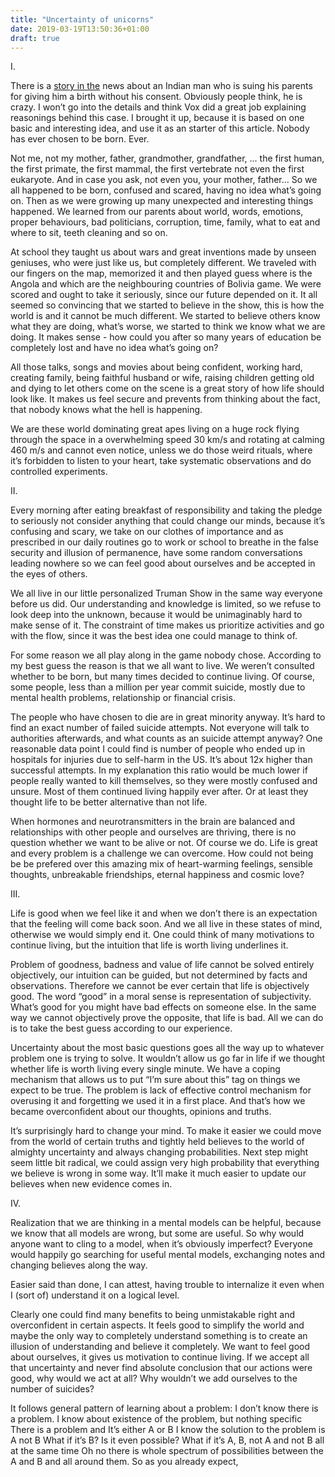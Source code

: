 ```yaml
---
title: "Uncertainty of unicorns"
date: 2019-03-19T13:50:36+01:00
draft: true
---
```


I.

There is a [story in the](https://www.vox.com/future-perfect/2019/2/7/18215586/india-man-suing-parents-giving-birth-antinatalism-raphael-samuel) news about an Indian man who is suing his parents for giving him a birth without his consent. Obviously people think, he is crazy. I won’t go into the details and think Vox did a great job explaining reasonings behind this case. I brought it up, because it is based on one basic and interesting idea, and use it as an starter of this article. Nobody has ever chosen to be born. Ever. 

Not me, not my mother, father, grandmother, grandfather, ... the first human, the first primate, the first mammal, the first vertebrate not even the first eukaryote. And in case you ask, not even you, your mother, father... So we all happened to be born, confused and scared, having no idea what’s going on. Then as we were growing up many unexpected and interesting things happened. We learned from our parents about world, words, emotions, proper behaviours, bad politicians, corruption, time, family, what to eat and where to sit, teeth cleaning and so on.

At school they taught us about wars and great inventions made by unseen geniuses, who were just like us, but completely different. We traveled with our fingers on the map, memorized it and then played guess where is the Angola and which are the neighbouring countries of Bolivia game. We were scored and ought to take it seriously, since our future depended on it. It all seemed so convincing that we started to believe in the show, this is how the world is and it cannot be much different. We started to believe others know what they are doing, what’s worse, we started to think we know what we are doing. It makes sense - how could you after so many years of education be completely lost and have no idea what’s going on?

All those talks, songs and movies about being confident, working hard, creating family, being faithful husband or wife, raising children getting old and dying to let others come on the scene is a great story of how life should look like. It makes us feel secure and prevents from thinking about the fact, that nobody knows what the hell is happening. 

We are these world dominating great apes living on a huge rock flying through the space in a overwhelming speed 30 km/s and rotating at calming 460 m/s and cannot even notice, unless we do those weird rituals, where it’s forbidden to listen to your heart, take systematic observations and do controlled experiments. 

II.

Every morning after eating breakfast of responsibility and taking the pledge to seriously not consider anything that could change our minds, because it’s confusing and scary, we take on our clothes of importance and as prescribed in our daily routines go to work or school to breathe in the false security and illusion of permanence, have some random conversations leading nowhere so we can feel good about ourselves and be accepted in the eyes of others.

We all live in our little personalized Truman Show in the same way everyone before us did. Our understanding and knowledge is limited, so we refuse to look deep into the unknown, because it would be unimaginably hard to make sense of it. The constraint of time makes us prioritize activities and go with the flow, since it was the best idea one could manage to think of.

For some reason we all play along in the game nobody chose. According to my best guess the reason is that we all want to live. We weren’t consulted whether to be born, but many times decided to continue living. Of course, some people, less than a million per year commit suicide, mostly due to mental health problems, relationship or financial crisis. 

The people who have chosen to die are in great minority anyway. It’s hard to find an exact number of failed suicide attempts. Not everyone will talk to authorities afterwards, and what counts as an suicide attempt anyway? One reasonable data point I could find is number of people who ended up in hospitals for injuries due to self-harm in the US. It’s about 12x higher than successful attempts. In my explanation this ratio would be much lower if people really wanted to kill themselves, so they were mostly confused and unsure. Most of them continued living happily ever after. Or at least they thought life to be better alternative than not life.

When hormones and neurotransmitters in the brain are balanced and relationships with other people and ourselves are thriving, there is no question whether we want to be alive or not. Of course we do. Life is great and every problem is a challenge we can overcome. How could not being be be prefered over this amazing mix of heart-warming feelings, sensible thoughts, unbreakable friendships, eternal happiness and cosmic love?

III.

Life is good when we feel like it and when we don’t there is an expectation that the feeling will come back soon. And we all live in these states of mind, otherwise we would simply end it. One could think of many motivations to continue living, but the intuition that life is worth living underlines it.

Problem of goodness, badness and value of life cannot be solved entirely objectively, our intuition can be guided, but not determined by facts and observations. Therefore we cannot be ever certain that life is objectively good. The word “good” in a moral sense is representation of subjectivity. What’s good for you might have bad effects on someone else. In the same way we cannot objectively prove the opposite, that life is bad. All we can do is to take the best guess according to our experience.

Uncertainty about the most basic questions goes all the way up to whatever problem one is trying to solve. It wouldn’t allow us go far in life if we thought whether life is worth living every single minute. We have a coping mechanism that allows us to put “I’m sure about this” tag on things we expect to be true. The problem is lack of effective control mechanism for overusing it and forgetting we used it in a first place. And that’s how we became overconfident about our thoughts, opinions and truths. 

It’s surprisingly hard to change your mind. To make it easier we could move from the world of certain truths and tightly held believes to the world of almighty uncertainty and always changing probabilities. Next step might seem little bit radical, we could assign very high probability that everything we believe is wrong in some way. It’ll make it much easier to update our believes when new evidence comes in. 

IV. 

Realization that we are thinking in a mental models can be helpful, because we know that all models are wrong, but some are useful. So why would anyone want to cling to a model, when it’s obviously imperfect? Everyone would happily go searching for useful mental models, exchanging notes and changing believes along the way. 

Easier said than done, I can attest, having trouble to internalize it even when I (sort of) understand it on a logical level.

Clearly one could find many benefits to being unmistakable right and overconfident in certain aspects. It feels good to simplify the world and maybe the only way to completely understand something is to create an illusion of understanding and believe it completely. We want to feel good about ourselves, it gives us motivation to continue living. If we accept all that uncertainty and never find absolute conclusion that our actions were good, why would we act at all? Why wouldn’t we add ourselves to the number of suicides?

It follows general pattern of learning about a problem:
I don’t know there is a problem. 
I know about existence of the problem, but nothing specific
There is a problem and It’s either A or B
I know the solution to the problem is A not B
What if it’s B? Is it even possible?
What if it’s A, B, not A and not B all at the same time
Oh no there is whole spectrum of possibilities between the A and B and all around them.
So as you already expect, 